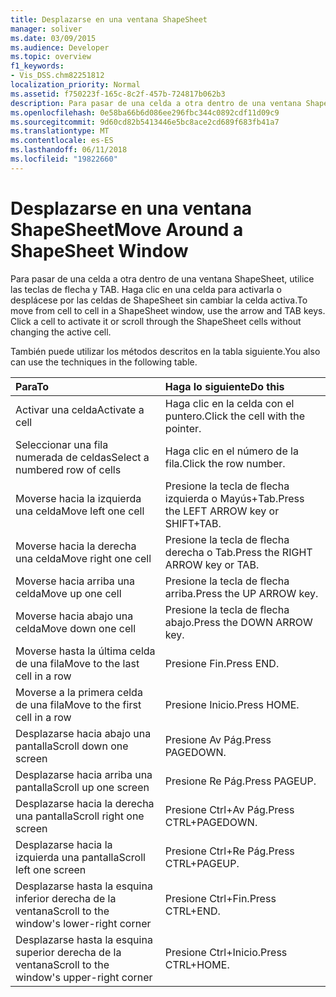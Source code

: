 ```yaml
---
title: Desplazarse en una ventana ShapeSheet
manager: soliver
ms.date: 03/09/2015
ms.audience: Developer
ms.topic: overview
f1_keywords:
- Vis_DSS.chm82251812
localization_priority: Normal
ms.assetid: f750223f-165c-8c2f-457b-724817b062b3
description: Para pasar de una celda a otra dentro de una ventana ShapeSheet, utilice las teclas de flecha y TAB. Haga clic en una celda para activarla o desplácese por las celdas de ShapeSheet sin cambiar la celda activa.
ms.openlocfilehash: 0e58ba66b6d086ee296fbc344c0892cdf11d09c9
ms.sourcegitcommit: 9d60cd82b5413446e5bc8ace2cd689f683fb41a7
ms.translationtype: MT
ms.contentlocale: es-ES
ms.lasthandoff: 06/11/2018
ms.locfileid: "19822660"
---
```

# <a name="move-around-a-shapesheet-window"></a><span data-ttu-id="c118b-104">Desplazarse en una ventana ShapeSheet</span><span class="sxs-lookup"><span data-stu-id="c118b-104">Move Around a ShapeSheet Window</span></span>

<span data-ttu-id="c118b-p102">Para pasar de una celda a otra dentro de una ventana ShapeSheet, utilice las teclas de flecha y TAB. Haga clic en una celda para activarla o desplácese por las celdas de ShapeSheet sin cambiar la celda activa.</span><span class="sxs-lookup"><span data-stu-id="c118b-p102">To move from cell to cell in a ShapeSheet window, use the arrow and TAB keys. Click a cell to activate it or scroll through the ShapeSheet cells without changing the active cell.</span></span>
  
<span data-ttu-id="c118b-107">También puede utilizar los métodos descritos en la tabla siguiente.</span><span class="sxs-lookup"><span data-stu-id="c118b-107">You also can use the techniques in the following table.</span></span>
  
|<span data-ttu-id="c118b-108">**Para**</span><span class="sxs-lookup"><span data-stu-id="c118b-108">**To**</span></span>|<span data-ttu-id="c118b-109">**Haga lo siguiente**</span><span class="sxs-lookup"><span data-stu-id="c118b-109">**Do this**</span></span>|
|:-----|:-----|
| <span data-ttu-id="c118b-110">Activar una celda</span><span class="sxs-lookup"><span data-stu-id="c118b-110">Activate a cell</span></span>  <br/> | <span data-ttu-id="c118b-111">Haga clic en la celda con el puntero.</span><span class="sxs-lookup"><span data-stu-id="c118b-111">Click the cell with the pointer.</span></span>  <br/> |
| <span data-ttu-id="c118b-112">Seleccionar una fila numerada de celdas</span><span class="sxs-lookup"><span data-stu-id="c118b-112">Select a numbered row of cells</span></span>  <br/> | <span data-ttu-id="c118b-113">Haga clic en el número de la fila.</span><span class="sxs-lookup"><span data-stu-id="c118b-113">Click the row number.</span></span>  <br/> |
| <span data-ttu-id="c118b-114">Moverse hacia la izquierda una celda</span><span class="sxs-lookup"><span data-stu-id="c118b-114">Move left one cell</span></span>  <br/> | <span data-ttu-id="c118b-115">Presione la tecla de flecha izquierda o Mayús+Tab.</span><span class="sxs-lookup"><span data-stu-id="c118b-115">Press the LEFT ARROW key or SHIFT+TAB.</span></span>  <br/> |
| <span data-ttu-id="c118b-116">Moverse hacia la derecha una celda</span><span class="sxs-lookup"><span data-stu-id="c118b-116">Move right one cell</span></span>  <br/> | <span data-ttu-id="c118b-117">Presione la tecla de flecha derecha o Tab.</span><span class="sxs-lookup"><span data-stu-id="c118b-117">Press the RIGHT ARROW key or TAB.</span></span>  <br/> |
| <span data-ttu-id="c118b-118">Moverse hacia arriba una celda</span><span class="sxs-lookup"><span data-stu-id="c118b-118">Move up one cell</span></span>  <br/> | <span data-ttu-id="c118b-119">Presione la tecla de flecha arriba.</span><span class="sxs-lookup"><span data-stu-id="c118b-119">Press the UP ARROW key.</span></span>  <br/> |
| <span data-ttu-id="c118b-120">Moverse hacia abajo una celda</span><span class="sxs-lookup"><span data-stu-id="c118b-120">Move down one cell</span></span>  <br/> | <span data-ttu-id="c118b-121">Presione la tecla de flecha abajo.</span><span class="sxs-lookup"><span data-stu-id="c118b-121">Press the DOWN ARROW key.</span></span>  <br/> |
| <span data-ttu-id="c118b-122">Moverse hasta la última celda de una fila</span><span class="sxs-lookup"><span data-stu-id="c118b-122">Move to the last cell in a row</span></span>  <br/> | <span data-ttu-id="c118b-123">Presione Fin.</span><span class="sxs-lookup"><span data-stu-id="c118b-123">Press END.</span></span>  <br/> |
| <span data-ttu-id="c118b-124">Moverse a la primera celda de una fila</span><span class="sxs-lookup"><span data-stu-id="c118b-124">Move to the first cell in a row</span></span>  <br/> | <span data-ttu-id="c118b-125">Presione Inicio.</span><span class="sxs-lookup"><span data-stu-id="c118b-125">Press HOME.</span></span>  <br/> |
| <span data-ttu-id="c118b-126">Desplazarse hacia abajo una pantalla</span><span class="sxs-lookup"><span data-stu-id="c118b-126">Scroll down one screen</span></span>  <br/> | <span data-ttu-id="c118b-127">Presione Av Pág.</span><span class="sxs-lookup"><span data-stu-id="c118b-127">Press PAGEDOWN.</span></span>  <br/> |
| <span data-ttu-id="c118b-128">Desplazarse hacia arriba una pantalla</span><span class="sxs-lookup"><span data-stu-id="c118b-128">Scroll up one screen</span></span>  <br/> | <span data-ttu-id="c118b-129">Presione Re Pág.</span><span class="sxs-lookup"><span data-stu-id="c118b-129">Press PAGEUP.</span></span>  <br/> |
| <span data-ttu-id="c118b-130">Desplazarse hacia la derecha una pantalla</span><span class="sxs-lookup"><span data-stu-id="c118b-130">Scroll right one screen</span></span>  <br/> | <span data-ttu-id="c118b-131">Presione Ctrl+Av Pág.</span><span class="sxs-lookup"><span data-stu-id="c118b-131">Press CTRL+PAGEDOWN.</span></span>  <br/> |
| <span data-ttu-id="c118b-132">Desplazarse hacia la izquierda una pantalla</span><span class="sxs-lookup"><span data-stu-id="c118b-132">Scroll left one screen</span></span>  <br/> | <span data-ttu-id="c118b-133">Presione Ctrl+Re Pág.</span><span class="sxs-lookup"><span data-stu-id="c118b-133">Press CTRL+PAGEUP.</span></span>  <br/> |
| <span data-ttu-id="c118b-134">Desplazarse hasta la esquina inferior derecha de la ventana</span><span class="sxs-lookup"><span data-stu-id="c118b-134">Scroll to the window's lower-right corner</span></span>  <br/> | <span data-ttu-id="c118b-135">Presione Ctrl+Fin.</span><span class="sxs-lookup"><span data-stu-id="c118b-135">Press CTRL+END.</span></span>  <br/> |
| <span data-ttu-id="c118b-136">Desplazarse hasta la esquina superior derecha de la ventana</span><span class="sxs-lookup"><span data-stu-id="c118b-136">Scroll to the window's upper-right corner</span></span>  <br/> | <span data-ttu-id="c118b-137">Presione Ctrl+Inicio.</span><span class="sxs-lookup"><span data-stu-id="c118b-137">Press CTRL+HOME.</span></span>  <br/> |
   

